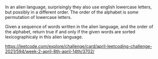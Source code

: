 In an alien language, surprisingly they also use english lowercase letters, but possibly in a different order. The order of the alphabet is some permutation of lowercase letters.

Given a sequence of words written in the alien language, and the order of the alphabet, return true if and only if the given words are sorted lexicographicaly in this alien language.

https://leetcode.com/explore/challenge/card/april-leetcoding-challenge-2021/594/week-2-april-8th-april-14th/3702/
